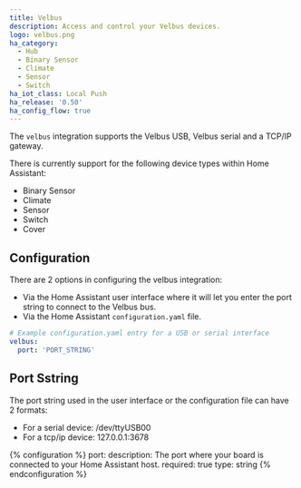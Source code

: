 ```yaml
---
title: Velbus
description: Access and control your Velbus devices.
logo: velbus.png
ha_category:
  - Hub
  - Binary Sensor
  - Climate
  - Sensor
  - Switch
ha_iot_class: Local Push
ha_release: '0.50'
ha_config_flow: true
---
```


The `velbus` integration supports the Velbus USB, Velbus serial and a TCP/IP gateway.

There is currently support for the following device types within Home Assistant:

- Binary Sensor
- Climate
- Sensor
- Switch
- Cover

## Configuration

There are 2 options in configuring the velbus integration:

- Via the Home Assistant user interface where it will let you enter the port string to connect to the Velbus bus.
- Via the Home Assistant `configuration.yaml` file.

```yaml
# Example configuration.yaml entry for a USB or serial interface
velbus:
  port: 'PORT_STRING'
```

## Port Sstring

The port string used in the user interface or the configuration file can have 2 formats:

- For a serial device: /dev/ttyUSB00
- For a tcp/ip device: 127.0.0.1:3678

{% configuration %}
port:
  description: The port where your board is connected to your Home Assistant host.
  required: true
  type: string
{% endconfiguration %}
